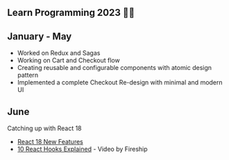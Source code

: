 ## Learn Programming 2023 🧑‍💻

## January - May
- Worked on Redux and Sagas
- Working on Cart and Checkout flow
- Creating reusable and configurable components with atomic design pattern
- Implemented a complete Checkout Re-design with minimal and modern UI

## June
Catching up with React 18
- [React 18 New Features](https://www.freecodecamp.org/news/react-18-new-features/)
- [10 React Hooks Explained](https://www.youtube.com/watch?v=TNhaISOUy6Q) - Video by Fireship
